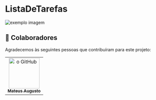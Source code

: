 # ListaDeTarefas

<img src="https://www.psicologosberrini.com.br/wp-content/uploads/lista-de-tarefas-para-mudar-sua-vida.jpeg" alt="exemplo imagem">

## 🤝 Colaboradores

Agradecemos às seguintes pessoas que contribuíram para este projeto:

<table>
  <tr>
    <td align="center">
      <a href="#">
        <img src="https://avatars.githubusercontent.com/u/85250525?v=4" width="100px;" alt="o GitHub"/><br>
        <sub>
          <b>Mateus Augusto</b>
        </sub>
      </a>
    </td>
  </tr>
</table>
